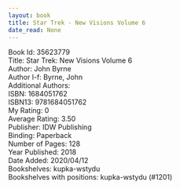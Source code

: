 ```yaml
---
layout: book
title: Star Trek - New Visions Volume 6
date_read: None
---
```


Book Id: 35623779<br />
Title: Star Trek: New Visions Volume 6<br />
Author: John Byrne<br />
Author l-f: Byrne, John<br />
Additional Authors: <br />
ISBN: 1684051762<br />
ISBN13: 9781684051762<br />
My Rating: 0<br />
Average Rating: 3.50<br />
Publisher: IDW Publishing<br />
Binding: Paperback<br />
Number of Pages: 128<br />
Year Published: 2018<br />
Date Added: 2020/04/12<br />
Bookshelves: kupka-wstydu<br />
Bookshelves with positions: kupka-wstydu (#1201)<br />

